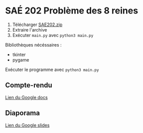 # SAÉ 202 Problème des 8 reines

1. Télécharger [SAE202.zip](https://github.com/HubertBDLB/SAE202/archive/refs/heads/main.zip)
2. Extraire l'archive
3. Exécuter `main.py` avec `python3 main.py`

Bibliothèques nécéssaires :
* tkinter
* pygame

Exécuter le programme avec `python3 main.py`

## Compte-rendu

[Lien du Google docs](https://docs.google.com/document/d/1-56sf8CHdOEmA0tm3k3RE8dn7JR7T9a5sPJmBzqa2iM)

## Diaporama

[Lien du Google slides](https://docs.google.com/presentation/d/1itUPLQoB3_ssxwRwzQ0VaG_KYc7VtZyOfC2_XkHNJNg)

